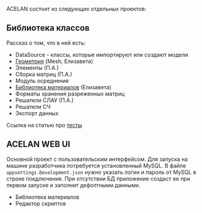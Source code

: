 ACELAN состоит из следующих отдельных проектов:

## Библиотека классов

Рассказ о том, что в ней есть:
- DataSource - классы, которые импортируют или создают модели
- [Геометрия](/Developers/Geometry.md) (Mesh, Елизавета)
- Элементы (П.А.)
- Сборка матриц (П.А.)
- Модуль осреднения 
- [Библиотека материалов](/Developers/Materials.md) (Елизавета)
- Форматы хранения разреженных матриц
- Решатели СЛАУ (П.А.)
- Решатели СЧ
- Экспорт данных

Ссылка на статью про [тесты](/Developers/Tests.md)


## ACELAN WEB UI

Основной проект с пользовательским интерфейсом.
Для запуска на машине разработчика потребуется установленный MySQL.
В файле `appsettings.Development.json` нужно указать логин и пароль от MySQL в строке покдлючения.
При отсутствии БД приложение создаст ее при первом запуске и заполнит дефолтными данными. 

- Библиотека материалов
- Редактор скриптов



